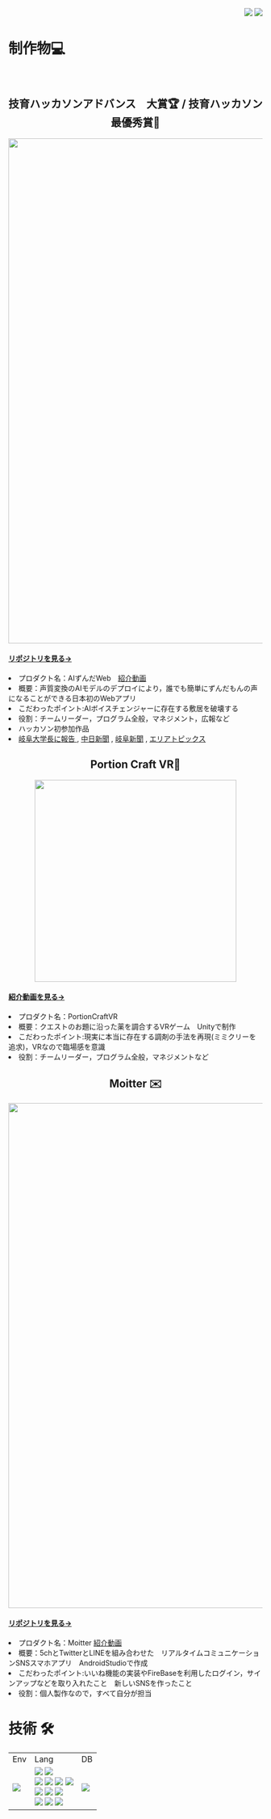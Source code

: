  <div>
 <p align="right"> 
  <img src="https://komarev.com/ghpvc/?username=mkt11" />
  <img src="https://visitor-badge.laobi.icu/badge?page_id=mkt11">
 </p>
</div>

<h1 >
 制作物💻
</h1>

</br>

<p>
  <h2 align="center">技育ハッカソンアドバンス　大賞🏆 / 技育ハッカソン　最優秀賞🥇 </h2>
  <img width="1000px"  src="https://github.com/mkt11/AI_Zunda_web_release/blob/master/img/aizunda.png?raw=true">

   <h4>
   <a href="https://github.com/mkt11/AI_Zunda_web_release?tab=readme-ov-file">リポジトリを見る→</a>
  </h4>
</p>
<li>プロダクト名：AIずんだWeb　<a href="https://youtu.be/-wveWR9qSKw">紹介動画</a></li>
<li>概要：声質変換のAIモデルのデプロイにより，誰でも簡単にずんだもんの声になることができる日本初のWebアプリ</li>
<li>こだわったポイント:AIボイスチェンジャーに存在する敷居を破壊する</li>
<li>役割：チームリーダー，プログラム全般，マネジメント，広報など</li>
<li>ハッカソン初参加作品</li>
<li><a href="https://www.gifu-u.ac.jp/news/news/2024/01/entry23-12963.html">岐阜大学長に報告 </a> , <a href="https://www.chunichi.co.jp/article/841918?rct=gifu">中日新聞</a> , <a href="https://www.gifu-np.co.jp/articles/-/339196">岐阜新聞</a> , <a href="https://www.ccn-catv.co.jp/ch/lineup/area-topics/list/029702.html">エリアトピックス</a> </li>

<p>
  <h2 align="center">Portion Craft VR🥽</h2>
 <p align="center">
  <img width="400px"  src="https://github.com/mkt11/PotionCraftVR/assets/63161190/c2a5d033-ad54-4df9-ba30-50308b59c099">
 </p>
   <h4>
   <a href="https://youtu.be/pd6-PuR0lT0">紹介動画を見る→</a>
  </h4>
</p>
<li>プロダクト名：PortionCraftVR　</li>
<li>概要：クエストのお題に沿った薬を調合するVRゲーム　Unityで制作</li>
<li>こだわったポイント:現実に本当に存在する調剤の手法を再現(ミミクリーを追求)，VRなので臨場感を意識</li>
<li>役割：チームリーダー，プログラム全般，マネジメントなど</li>


<p>
  <h2 align="center">Moitter ✉️</h2>

  <img  width="1000px"   src="https://github.com/mkt11/Moitter/assets/63161190/92ca8bf9-2281-4e59-a575-469afdffce5a">

   <h4>
   <a href="https://github.com/mkt11/Moitter">リポジトリを見る→</a>
  </h4>
</p>
<li>プロダクト名：Moitter   <a href="https://youtu.be/QQ5ODnh8OI8">紹介動画</a> </li>
<li>概要：5chとTwitterとLINEを組み合わせた　リアルタイムコミュニケーションSNSスマホアプリ　AndroidStudioで作成</li>
<li>こだわったポイント:いいね機能の実装やFireBaseを利用したログイン，サインアップなどを取り入れたこと　新しいSNSを作ったこと</li>
<li>役割：個人製作なので，すべて自分が担当</li>


<h1 >技術 🛠</h1>

<table>
  <tr>
    <td>Env</td>
    <td>Lang</td>
    <td>DB</td>
  </tr>
  <tr>
    <td>
      <img src="https://img.shields.io/badge/-Docker-EEE.svg?logo=docker&style=flat">
    </td>
    <td>
      <img src="https://img.shields.io/badge/-HTML5-333.svg?logo=html5&style=flat">
      <img src="https://img.shields.io/badge/-CSS3-1572B6.svg?logo=css3&style=flat">
      <br>
      <img src="https://img.shields.io/badge/-JavaScript-276DC3.svg?logo=javascript&style=flat">
      <img src="https://img.shields.io/badge/-Node.js-555.svg?logo=nodedotjs&style=flat">
      <img src="https://img.shields.io/badge/-TypeScript-555.svg?logo=typescript&style=flat">
      <img src="https://img.shields.io/badge/-React-555.svg?logo=react&style=flat">
      <br>
      <img src="https://img.shields.io/badge/-Python-F9DC3E.svg?logo=python&style=flat">
      <img src="https://img.shields.io/badge/-pandas-%23150458.svg?logo=pandas&style=flat">
      <img src="https://img.shields.io/badge/-PyTorch-grey.svg?logo=pytorch&style=flat" />
      <br>
      <img src="https://img.shields.io/badge/-C-00599C.svg?logo=c&style=flat">
      <img src="https://img.shields.io/badge/-C++-00599C.svg?logo=cplusplus&style=flat">
      <img src="https://img.shields.io/badge/-Java-F80000.svg?logo=&style=flat">
    </td>
    <td>
      <img src="https://img.shields.io/badge/-MySQL-000000.svg?logo=mysql&style=flat">
    </td>
  </tr>
</table>
